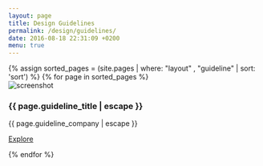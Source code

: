 ```yaml
---
layout: page
title: Design Guidelines
permalink: /design/guidelines/
date: 2016-08-18 22:31:09 +0200
menu: true
---
```

<div class="container">
    <div class="row equal-height-thumbnail">
        {% assign sorted_pages = (site.pages | where: "layout" , "guideline" | sort: 'sort') %}
        {% for page in sorted_pages %}
        <div class="col-sm-4">
            <div class="thumbnail">
                <img src="{{ page.guideline_screenshotUrl | prepend: site.baseurl | prepend: site.github.url}}" alt="screenshot">
                <div class="caption">
                    <h3>{{ page.guideline_title | escape }}</h3>
                    <p>{{ page.guideline_company | escape }}</p>
                </div>
                <div class="caption">
                    <p><a href="{{ page.url | prepend: site.baseurl | prepend: site.github.url}}" class="btn btn-primary" role="button">Explore</a></p>
                </div>
            </div>
        </div>
        {% endfor %}
    </div>
</div>
<script language="javascript">
$(document).ready(function() {
    $(".thumbnail").height(Math.max.apply(null, $(".thumbnail").map(function() { return $(this).height(); })));
    $(".caption").height(Math.max.apply(null, $(".caption").map(function() { return $(this).height(); }))); 
});
$(window).resize(function() {
    console.log('resize!');
    $(".thumbnail").height(Math.max.apply(null, $(".thumbnail").map(function() { return $(this).height(); })));
    $(".caption").height(Math.max.apply(null, $(".caption").map(function() { return $(this).height(); })));
});
</script>